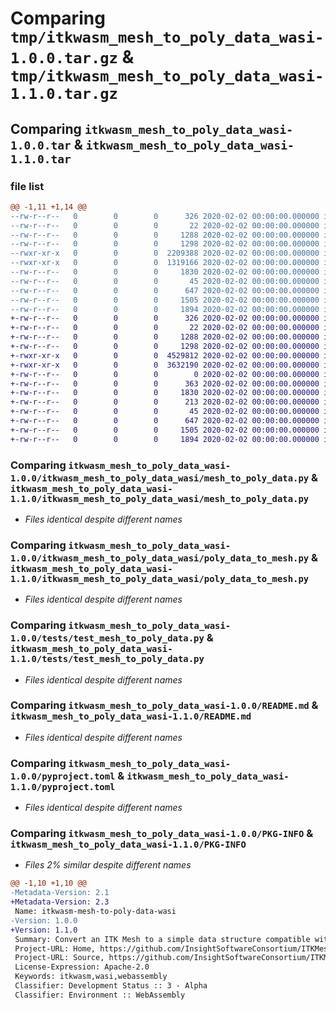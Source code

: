 # Comparing `tmp/itkwasm_mesh_to_poly_data_wasi-1.0.0.tar.gz` & `tmp/itkwasm_mesh_to_poly_data_wasi-1.1.0.tar.gz`

## Comparing `itkwasm_mesh_to_poly_data_wasi-1.0.0.tar` & `itkwasm_mesh_to_poly_data_wasi-1.1.0.tar`

### file list

```diff
@@ -1,11 +1,14 @@
--rw-r--r--   0        0        0      326 2020-02-02 00:00:00.000000 itkwasm_mesh_to_poly_data_wasi-1.0.0/itkwasm_mesh_to_poly_data_wasi/__init__.py
--rw-r--r--   0        0        0       22 2020-02-02 00:00:00.000000 itkwasm_mesh_to_poly_data_wasi-1.0.0/itkwasm_mesh_to_poly_data_wasi/_version.py
--rw-r--r--   0        0        0     1288 2020-02-02 00:00:00.000000 itkwasm_mesh_to_poly_data_wasi-1.0.0/itkwasm_mesh_to_poly_data_wasi/mesh_to_poly_data.py
--rw-r--r--   0        0        0     1298 2020-02-02 00:00:00.000000 itkwasm_mesh_to_poly_data_wasi-1.0.0/itkwasm_mesh_to_poly_data_wasi/poly_data_to_mesh.py
--rwxr-xr-x   0        0        0  2209388 2020-02-02 00:00:00.000000 itkwasm_mesh_to_poly_data_wasi-1.0.0/itkwasm_mesh_to_poly_data_wasi/wasm_modules/mesh-to-poly-data.wasi.wasm
--rwxr-xr-x   0        0        0  1319166 2020-02-02 00:00:00.000000 itkwasm_mesh_to_poly_data_wasi-1.0.0/itkwasm_mesh_to_poly_data_wasi/wasm_modules/poly-data-to-mesh.wasi.wasm
--rw-r--r--   0        0        0     1830 2020-02-02 00:00:00.000000 itkwasm_mesh_to_poly_data_wasi-1.0.0/tests/test_mesh_to_poly_data.py
--rw-r--r--   0        0        0       45 2020-02-02 00:00:00.000000 itkwasm_mesh_to_poly_data_wasi-1.0.0/.gitignore
--rw-r--r--   0        0        0      647 2020-02-02 00:00:00.000000 itkwasm_mesh_to_poly_data_wasi-1.0.0/README.md
--rw-r--r--   0        0        0     1505 2020-02-02 00:00:00.000000 itkwasm_mesh_to_poly_data_wasi-1.0.0/pyproject.toml
--rw-r--r--   0        0        0     1894 2020-02-02 00:00:00.000000 itkwasm_mesh_to_poly_data_wasi-1.0.0/PKG-INFO
+-rw-r--r--   0        0        0      326 2020-02-02 00:00:00.000000 itkwasm_mesh_to_poly_data_wasi-1.1.0/itkwasm_mesh_to_poly_data_wasi/__init__.py
+-rw-r--r--   0        0        0       22 2020-02-02 00:00:00.000000 itkwasm_mesh_to_poly_data_wasi-1.1.0/itkwasm_mesh_to_poly_data_wasi/_version.py
+-rw-r--r--   0        0        0     1288 2020-02-02 00:00:00.000000 itkwasm_mesh_to_poly_data_wasi-1.1.0/itkwasm_mesh_to_poly_data_wasi/mesh_to_poly_data.py
+-rw-r--r--   0        0        0     1298 2020-02-02 00:00:00.000000 itkwasm_mesh_to_poly_data_wasi-1.1.0/itkwasm_mesh_to_poly_data_wasi/poly_data_to_mesh.py
+-rwxr-xr-x   0        0        0  4529812 2020-02-02 00:00:00.000000 itkwasm_mesh_to_poly_data_wasi-1.1.0/itkwasm_mesh_to_poly_data_wasi/wasm_modules/mesh-to-poly-data.wasi.wasm
+-rwxr-xr-x   0        0        0  3632190 2020-02-02 00:00:00.000000 itkwasm_mesh_to_poly_data_wasi-1.1.0/itkwasm_mesh_to_poly_data_wasi/wasm_modules/poly-data-to-mesh.wasi.wasm
+-rw-r--r--   0        0        0        0 2020-02-02 00:00:00.000000 itkwasm_mesh_to_poly_data_wasi-1.1.0/tests/__init__.py
+-rw-r--r--   0        0        0      363 2020-02-02 00:00:00.000000 itkwasm_mesh_to_poly_data_wasi-1.1.0/tests/common.py
+-rw-r--r--   0        0        0     1830 2020-02-02 00:00:00.000000 itkwasm_mesh_to_poly_data_wasi-1.1.0/tests/test_mesh_to_poly_data.py
+-rw-r--r--   0        0        0      213 2020-02-02 00:00:00.000000 itkwasm_mesh_to_poly_data_wasi-1.1.0/tests/test_poly_data_to_mesh.py
+-rw-r--r--   0        0        0       45 2020-02-02 00:00:00.000000 itkwasm_mesh_to_poly_data_wasi-1.1.0/.gitignore
+-rw-r--r--   0        0        0      647 2020-02-02 00:00:00.000000 itkwasm_mesh_to_poly_data_wasi-1.1.0/README.md
+-rw-r--r--   0        0        0     1505 2020-02-02 00:00:00.000000 itkwasm_mesh_to_poly_data_wasi-1.1.0/pyproject.toml
+-rw-r--r--   0        0        0     1894 2020-02-02 00:00:00.000000 itkwasm_mesh_to_poly_data_wasi-1.1.0/PKG-INFO
```

### Comparing `itkwasm_mesh_to_poly_data_wasi-1.0.0/itkwasm_mesh_to_poly_data_wasi/mesh_to_poly_data.py` & `itkwasm_mesh_to_poly_data_wasi-1.1.0/itkwasm_mesh_to_poly_data_wasi/mesh_to_poly_data.py`

 * *Files identical despite different names*

### Comparing `itkwasm_mesh_to_poly_data_wasi-1.0.0/itkwasm_mesh_to_poly_data_wasi/poly_data_to_mesh.py` & `itkwasm_mesh_to_poly_data_wasi-1.1.0/itkwasm_mesh_to_poly_data_wasi/poly_data_to_mesh.py`

 * *Files identical despite different names*

### Comparing `itkwasm_mesh_to_poly_data_wasi-1.0.0/tests/test_mesh_to_poly_data.py` & `itkwasm_mesh_to_poly_data_wasi-1.1.0/tests/test_mesh_to_poly_data.py`

 * *Files identical despite different names*

### Comparing `itkwasm_mesh_to_poly_data_wasi-1.0.0/README.md` & `itkwasm_mesh_to_poly_data_wasi-1.1.0/README.md`

 * *Files identical despite different names*

### Comparing `itkwasm_mesh_to_poly_data_wasi-1.0.0/pyproject.toml` & `itkwasm_mesh_to_poly_data_wasi-1.1.0/pyproject.toml`

 * *Files identical despite different names*

### Comparing `itkwasm_mesh_to_poly_data_wasi-1.0.0/PKG-INFO` & `itkwasm_mesh_to_poly_data_wasi-1.1.0/PKG-INFO`

 * *Files 2% similar despite different names*

```diff
@@ -1,10 +1,10 @@
-Metadata-Version: 2.1
+Metadata-Version: 2.3
 Name: itkwasm-mesh-to-poly-data-wasi
-Version: 1.0.0
+Version: 1.1.0
 Summary: Convert an ITK Mesh to a simple data structure compatible with vtkPolyData.
 Project-URL: Home, https://github.com/InsightSoftwareConsortium/ITKMeshToPolyData
 Project-URL: Source, https://github.com/InsightSoftwareConsortium/ITKMeshToPolyData
 License-Expression: Apache-2.0
 Keywords: itkwasm,wasi,webassembly
 Classifier: Development Status :: 3 - Alpha
 Classifier: Environment :: WebAssembly
```

